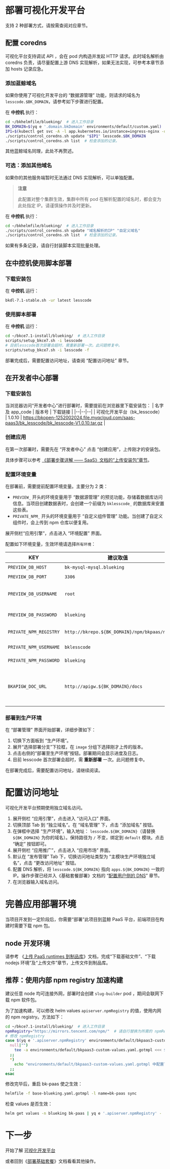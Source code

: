 # 部署可视化开发平台
支持 2 种部署方式，请按需查阅对应章节。

## 配置 coredns
可视化平台支持调试 API ，会在 pod 内构造并发起 HTTP 请求。此时域名解析由 coredns 负责，请尽量配置上游 DNS 实现解析，如果无法实现，可参考本章节添加 hosts 记录应急。

### 添加蓝鲸域名
如果你使用了可视化开发平台的 “数据源管理” 功能，则请求的域名为 `lesscode.$BK_DOMAIN`，请参考如下步骤进行配置。

在 **中控机** 执行：
``` bash
cd ~/bkhelmfile/blueking/  # 进入工作目录
BK_DOMAIN=$(yq e '.domain.bkDomain' environments/default/custom.yaml)  # 从自定义配置中提取, 也可自行赋值
IP1=$(kubectl get svc -A -l app.kubernetes.io/instance=ingress-nginx -o jsonpath='{.items[0].spec.clusterIP}')
./scripts/control_coredns.sh update "$IP1" lesscode.$BK_DOMAIN
./scripts/control_coredns.sh list  # 检查添加的记录。
```
其他蓝鲸域名同理，此处不再赘述。

### 可选：添加其他域名
如果你的其他服务端暂时无法通过 DNS 实现解析，可以单独配置。

>**注意**
>
>此配置对整个集群生效，集群中所有 pod 在解析配置的域名时，都会变为此处指定 IP。请谨慎操作并及时更新。

在 **中控机** 执行：
``` bash
cd ~/bkhelmfile/blueking/  # 进入工作目录
./scripts/control_coredns.sh update "域名解析的IP" "自定义域名"
./scripts/control_coredns.sh list  # 检查添加的记录。
```
如果有多条记录，请自行封装脚本实现批量处理。

## 在中控机使用脚本部署
### 下载安装包
在 **中控机** 运行：
``` bash
bkdl-7.1-stable.sh -ur latest lesscode
```

### 使用脚本部署
在 **中控机** 运行：
``` bash
cd ~/bkce7.1-install/blueking/  # 进入工作目录
scripts/setup_bkce7.sh -i lesscode
# 目前lesscode首次部署会超时，需重新部署一次。此问题修复中。
scripts/setup_bkce7.sh -i lesscode -f
```

部署完成后，需要配置访问地址，请查阅 “配置访问地址” 章节。

## 在开发者中心部署
### 下载安装包
当浏览器访问“开发者中心”进行部署时，需要提前在浏览器里下载安装包：
| 名字及 app_code | 版本号 | 下载链接 |
|--|--|--|
| 可视化开发平台（bk_lesscode） | 1.0.10 | https://bkopen-1252002024.file.myqcloud.com/saas-paas3/bk_lesscode/bk_lesscode-V1.0.10.tar.gz |


### 创建应用
在第一次部署时，需要先在 “开发者中心” 点击 “创建应用”，上传刚才的安装包。

具体步骤可以参考 [《部署步骤详解 —— SaaS》文档的“上传安装包”章节](manual-install-saas.md#upload-bkce-saas)。

### 配置环境变量
在部署前，需要提前配置环境变量。主要分为 2 类：
* `PREVIEW_` 开头的环境变量用于 “数据源管理” 的预览功能，存储着数据库访问信息。当项目创建数据表时，会创建一个前缀为 `bklesscode_` 的数据库来安置这些表。
* `PRIVATE_NPM_` 开头的环境变量用于 “自定义组件管理” 功能。当创建了自定义组件时，会上传到 npm 仓库以便复用。

展开侧栏“应用引擎”，点击进入 “环境配置” 界面。

配置如下环境变量，生效环境请选择`所有环境`：

| KEY | 建议取值 | 描述 | 取值说明 |
| -- | -- | -- | -- |
| `PREVIEW_DB_HOST` | `bk-mysql-mysql.blueking` | 预览环境数据库主机 | 此处取 `bk-mysql-mysql` 服务的域名 |
| `PREVIEW_DB_PORT` | `3306` | 预览环境数据库端口 | 蓝鲸 `bk-mysql-mysql` 服务默认端口 |
| `PREVIEW_DB_USERNAME` | `root` | 预览环境数据库登录用户名, 需要有创建数据库的权限，一般为 root | 蓝鲸 `bk-mysql-mysql` 服务默认用户名 |
| `PREVIEW_DB_PASSWORD` | `blueking` | 预览环境数据库登录密码 | 蓝鲸 `bk-mysql-mysql` 服务默认密码 |
| `PRIVATE_NPM_REGISTRY` | `http://bkrepo.${BK_DOMAIN}/npm/bkpaas/npm` | npm 镜像源地址 | 蓝鲸制品库 bkpaas 项目的 npm 仓库地址，请替换 `${BK_DOMAIN}` 为你的域名 |
| `PRIVATE_NPM_USERNAME` | `bklesscode` | npm 账号用户名 | PaaS values `global.bkrepoConfig.lesscodeUsername` |
| `PRIVATE_NPM_PASSWORD` | `blueking` | npm 账号密码 | PaaS values `global.bkrepoConfig.lesscodePassword` |
| `BKAPIGW_DOC_URL` | `http://apigw.${BK_DOMAIN}/docs` | 云 API 文档地址，填写部署 API 网关时，生成的环境变量 APISUPPORT_FE_URL 的值 | apigw 站点 |


### 部署到生产环境
在 “部署管理” 界面开始部署，详细步骤如下：
1. 切换下方面板到 “生产环境”。
2. 展开“选择部署分支”下拉框，在 `image` 分组下选择刚才上传的版本。
3. 点击右侧的“部署至生产环境”按钮。部署期间会显示进度及日志。
4. 目前 lesscode 首次部署会超时，需 **重新部署** 一次。此问题修复中。

在部署完成后，需要配置访问地址，请继续阅读。


# 配置访问地址
可视化开发平台预期使用独立域名访问。

1. 展开侧栏 “应用引擎”，点击进入 “访问入口” 界面。
2. 切换顶部 Tab 到 “独立域名”。在 “域名管理” 下，点击 “添加域名” 按钮。
3. 在弹框中选择 “生产环境”，输入地址： `lesscode.${BK_DOMAIN}`（请替换 `${BK_DOMAIN}` 为你的域名）。保持路径为 `/` 不变，绑定到 `default` 模块。点击 “确定” 按钮即可。
4. 展开侧栏 “应用推广”，点击进入 “应用市场” 界面。
5. 默认在 “发布管理” Tab 下，切换访问地址类型为 “主模块生产环境独立域名”，点击 “更改访问地址” 按钮。
6. 配置 DNS 解析，将 `lesscode.${BK_DOMAIN}` 指向 `apps.${BK_DOMAIN}` 一致的 IP。操作步骤已经并入《基础套餐部署》文档的 “[配置用户侧的 DNS](install-bkce.md#hosts-in-user-pc)” 章节。
7. 在浏览器输入域名访问。


# 完善应用部署环境
当项目开发到一定阶段后，你需要“部署”此项目到蓝鲸 PaaS 平台，前端项目在构建时需要下载 npm 包。

## node 开发环境
请参考 《[上传 PaaS runtimes 到制品库](paas-upload-runtimes.md)》文档，完成“下载基础文件”、“下载 nodejs 环境”及“上传文件”章节，上传文件到制品库。

## 推荐：使用内部 npm registry 加速构建
建议任意 node 均可连接外网，部署时会创建 `slug-builder` pod ，期间会联网下载 npm 软件包。

为了加速构建，可以修改 helm values `apiserver.npmRegistry` 的值，使用内网的 npm registry。方法如下：
``` bash
cd ~/bkce7.1-install/blueking/  # 进入工作目录
npmRegistry="https://mirrors.tencent.com/npm/"  # 请自行替换为所需的 npmRegistry
# 修改 npmRegistry
case $(yq e '.apiserver.npmRegistry' environments/default/bkpaas3-custom-values.yaml.gotmpl 2>/dev/null) in
  null|"")
    tee -a environments/default/bkpaas3-custom-values.yaml.gotmpl <<< $'apiserver:\n  npmRegistry: '"$npmRegistry"
  ;;
  *)
    echo "environments/default/bkpaas3-custom-values.yaml.gotmpl 中配置了 apiserver.npmRegistry=$npmRegistry, 如有调整请自行修改."
  ;;
esac
```
修改完毕后，重启 bk-paas 使之生效：
``` bash
helmfile -f base-blueking.yaml.gotmpl -l name=bk-paas sync
```

检查 values 是否生效：
``` bash
helm get values -n blueking bk-paas | yq e '.apiserver.npmRegistry' -
```

# 下一步
开始了解 [可视化开发平台](../../LessCode/1.0/UserGuide/intro.md)

或者回到《[部署基础套餐](install-bkce.md#next)》文档看看其他操作。
